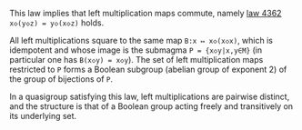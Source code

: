 This law implies that left multiplication maps commute, namely [law 4362](https://teorth.github.io/equational_theories/implications/?4362) `x◇(y◇z) = y◇(x◇z)` holds.

All left multiplications square to the same map `B:x ↦ x◇(x◇x)`, which is idempotent and whose image is the submagma `P = {x◇y|x,y∈M}` (in particular one has `B(x◇y) = x◇y`).  The set of left multiplication maps restricted to `P` forms a Boolean subgroup (abelian group of exponent 2) of the group of bijections of `P`.

In a quasigroup satisfying this law, left multiplications are pairwise distinct, and the structure is that of a Boolean group acting freely and transitively on its underlying set.
